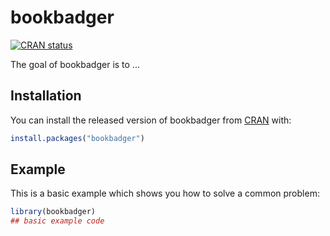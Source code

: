 
# bookbadger

<!-- badges: start -->
[![CRAN status](https://www.r-pkg.org/badges/version/bookbadger)](https://CRAN.R-project.org/package=bookbadger)
<!-- badges: end -->

The goal of bookbadger is to ...

## Installation

You can install the released version of bookbadger from [CRAN](https://CRAN.R-project.org) with:

``` r
install.packages("bookbadger")
```

## Example

This is a basic example which shows you how to solve a common problem:

``` r
library(bookbadger)
## basic example code
```

